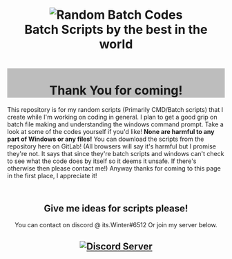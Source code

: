 <!DOCTYPE html>
<h1 align="center">
  <br>
  <img src="https://www.filecluster.com/howto/wp-content/uploads/2016/02/CMD-Windows-10.png" alt="Random Batch Codes">
  <br>
  Batch Scripts by the best in the world
  <br>
</h1>
<h1 align="center" style="background-color:#bdbdbd">
  <br>
  Thank You for coming!
</h1>
  
This repository is for my random scripts (Primarily CMD/Batch scripts) that I create while I'm working on coding in general.
I plan to get a good grip on batch file making and understanding the windows command prompt.
Take a look at some of the codes yourself if you'd like! **None are harmful to any part of Windows or any files!**
You can download the scripts from the repository here on GitLab! (All browsers will say it's harmful but I promise they're not. It says that since they're batch scripts and windows can't check to see what the code does by itself so it deems it unsafe. If there's otherwise then please contact me!)
Anyway thanks for coming to this page in the 
first place, I appreciate it!

<h2 align="center">
  <br>
  Give me ideas for scripts please!
</h2>
<p align="center">
  You can contact on discord @ its.Winter#6512 
  Or join my server below.
</p>
<h2 align="center">
  <a href="https://discord.gg/x58UEjb">
    <img src="https://discordapp.com/api/guilds/399500360877867018/widget.png?style=banner2" alt="Discord Server">
  </a>
</h2>
